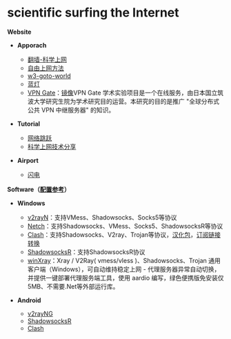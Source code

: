 # scientific surfing the Internet

**Website**
- **Apporach**
  - [翻墙-科学上网](https://github.com/bannedbook/fanqiang)
  - [自由上网方法](https://github.com/Alvin9999/new-pac/wiki)
  - [w3-goto-world](https://github.com/hoochanlon/w3-goto-world)
  - [蓝灯](https://github.com/getlantern/lantern)
  - [VPN Gate](https://www.vpngate.net/cn/)：[镜像](https://www.vpngate.net/cn/sites.aspx)VPN Gate 学术实验项目是一个在线服务，由日本国立筑波大学研究生院为学术研究目的运营。本研究的目的是推广 "全球分布式公共 VPN 中继服务器" 的知识。
  
  
- **Tutorial**
  - [网络跳跃](https://v2raytech.com/)
  - [科学上网技术分享](https://yugogo.xyz/)
- **Airport**
  - [闪电](https://yaofan.cc/lighting/)

**Software（[配置参考](https://hijk.art/)）**

- **Windows**
  - [v2rayN](https://github.com/2dust/v2rayN)：支持VMess、Shadowsocks、Socks5等协议
  - [Netch](https://github.com/NetchX/Netch)：支持Shadowsocks、VMess、Socks5、ShadowsocksR等协议
  - [Clash](https://github.com/Fndroid/clash_for_windows_pkg)：支持Shadowsocks、V2ray、Trojan等协议，[汉化包](https://github.com/BoyceLig/Clash_Chinese_Patch)，[订阅链接转换](https://bianyuan.xyz/)
  - [ShadowsocksR](https://github.com/shadowsocksrr/shadowsocksr-csharp)：支持ShadowsocksR协议
  - [winXray](https://github.com/wizos/winXray)：Xray / V2Ray( vmess/vless )、Shadowsocks、Trojan 通用客户端（Windows），可自动维持稳定上网 - 代理服务器异常自动切换，并提供一键部署代理服务端工具，使用 aardio 编写，绿色便携版免安装仅5MB、不需要.Net等外部运行库。
  
- **Android**
  - [v2rayNG](https://github.com/2dust/v2rayNG)
  - [ShadowsocksR](https://github.com/shadowsocksrr/shadowsocksr-android)
  - [Clash](https://github.com/Kr328/ClashForAndroid)
